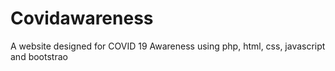 # Covidawareness
A website designed for COVID 19 Awareness using php, html, css, javascript and bootstrao
